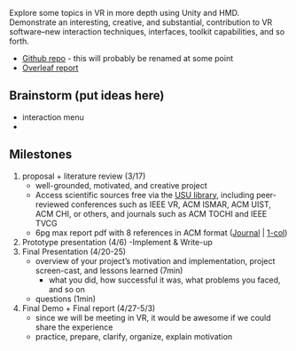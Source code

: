 Explore some topics in VR in more depth using Unity and HMD. Demonstrate an interesting, creative, and substantial, contribution to VR software–new interaction techniques, interfaces, toolkit capabilities, and so forth.
- [Github repo](https://github.com/jordestay/vr) - this will probably be renamed at some point
- [Overleaf report](https://www.overleaf.com/project/63eef436e5d1a41b2f0436b9)

## Brainstorm (put ideas here)
- interaction menu
- 

## Milestones
1. proposal + literature review (3/17)
	- well-grounded, motivated, and creative project
	- Access scientific sources free via the [USU library](https://library.usu.edu/), including peer-reviewed conferences such as IEEE VR, ACM ISMAR, ACM UIST, ACM CHI, or others, and journals such as ACM TOCHI and IEEE TVCG
	- 6pg max report pdf with 8 references in ACM format ([Journal](https://www.overleaf.com/latex/templates/acm-journals-primary-article-template/cpkjqttwbshg) | [1-col](https://www.overleaf.com/latex/templates/association-for-computing-machinery-acm-large-1-column-format-template/fsyrjmfzcwyy))
2. Prototype presentation (4/6)
	-Implement & Write-up
3. Final Presentation (4/20-25)
	- overview of your project’s motivation and implementation, project screen-cast, and lessons learned (7min)
		- what you did, how successful it was, what problems you faced, and so on
	- questions (1min)
4. Final Demo + Final report (4/27-5/3)
	- since we will be meeting in VR, it would be awesome if we could share the experience
	- practice, prepare, clarify, organize, explain motivation